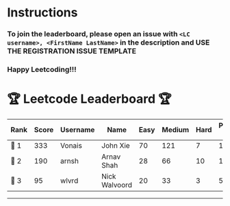 # Instructions
### To join the leaderboard, please open an issue with `<LC username>, <FirstName LastName>` in the description and USE THE REGISTRATION ISSUE TEMPLATE
### Happy Leetcoding!!!


# 🏆 Leetcode Leaderboard 🏆

| Rank | Score | Username       | Name | Easy | Medium | Hard | Problems Solved |
|------|----------------|-----------------|-------------------|--------------|--------------|--------------|--------------|
| 🥇 1 | 333 | Vonais | John Xie | 70 | 121 | 7 | 198 |
| 🥈 2 | 190 | arnsh | Arnav Shah | 28 | 66 | 10 | 104 |
| 🥉 3 | 95 | wlvrd | Nick Walvoord | 20 | 33 | 3 | 56 |
---